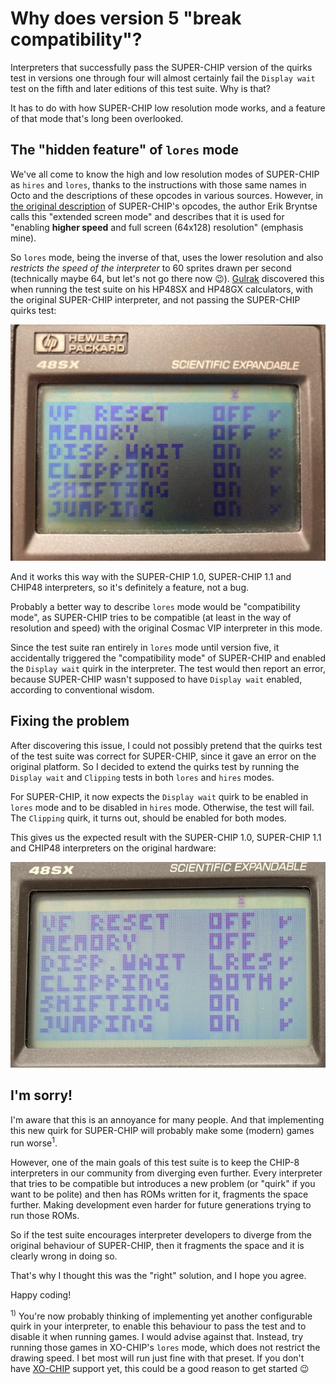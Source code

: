 # Why does version 5 "break compatibility"?

Interpreters that successfully pass the SUPER-CHIP version of the quirks test in
versions one through four will almost certainly fail the `Display wait` test on
the fifth and later editions of this test suite. Why is that?

It has to do with how SUPER-CHIP low resolution mode works, and a feature of
that mode that's long been overlooked.

## The "hidden feature" of `lores` mode

We've all come to know the high and low resolution modes of SUPER-CHIP as
`hires` and `lores`, thanks to the instructions with those same names in Octo
and the descriptions of these opcodes in various sources. However, in [the
original description](https://groups.google.com/g/comp.sys.handhelds/c/fPUzuAkDdVs?pli=1)
of SUPER-CHIP's opcodes, the author Erik Bryntse calls this "extended screen
mode" and describes that it is used for "enabling **higher speed** and full screen
(64x128) resolution" (emphasis mine).

So `lores` mode, being the inverse of that, uses the lower resolution and also
_restricts the speed of the interpreter_ to 60 sprites drawn per second
(technically maybe 64, but let's not go there now 😉).
[Gulrak](https://github.com/gulrak) discovered this when running the test suite
on his HP48SX and HP48GX calculators, with the original SUPER-CHIP interpreter,
and not passing the SUPER-CHIP quirks test:

![The test suite version 4 breaking on an HP48SX](./pictures/broken-on-hp48.jpg)

And it works this way with the SUPER-CHIP 1.0, SUPER-CHIP 1.1 and CHIP48
interpreters, so it's definitely a feature, not a bug.

Probably a better way to describe `lores` mode would be "compatibility mode", as
SUPER-CHIP tries to be compatible (at least in the way of resolution and speed)
with the original Cosmac VIP interpreter in this mode.

Since the test suite ran entirely in `lores` mode until version five, it
accidentally triggered the "compatibility mode" of SUPER-CHIP and enabled the
`Display wait` quirk in the interpreter. The test would then report an error,
because SUPER-CHIP wasn't supposed to have `Display wait` enabled, according
to conventional wisdom.

## Fixing the problem

After discovering this issue, I could not possibly pretend that the quirks test
of the test suite was correct for SUPER-CHIP, since it gave an error on the
original platform. So I decided to extend the quirks test by running the
`Display wait` and `Clipping` tests in both `lores` and `hires` modes.

For SUPER-CHIP, it now expects the `Display wait` quirk to be enabled in `lores`
mode and to be disabled in `hires` mode. Otherwise, the test will fail. The
`Clipping` quirk, it turns out, should be enabled for both modes.

This gives us the expected result with the SUPER-CHIP 1.0, SUPER-CHIP 1.1 and
CHIP48 interpreters on the original hardware:

![Test suite version 5 working on HP48SX](./pictures/HP48SX-quirks.JPG)

## I'm sorry!

I'm aware that this is an annoyance for many people. And that implementing this
new quirk for SUPER-CHIP will probably make some (modern) games run
worse<sup>1</sup>.

However, one of the main goals of this test suite is to keep the CHIP-8
interpreters in our community from diverging even further. Every interpreter
that tries to be compatible but introduces a new problem (or "quirk" if you want
to be polite) and then has ROMs written for it, fragments the space further.
Making development even harder for future generations trying to run those ROMs.

So if the test suite encourages interpreter developers to diverge from the
original behaviour of SUPER-CHIP, then it fragments the space and it is clearly
wrong in doing so.

That's why I thought this was the "right" solution, and I hope you agree.

Happy coding!


<sup>1)</sup> You're now probably thinking of implementing yet another
configurable quirk in your interpreter, to enable this behaviour to pass the
test and to disable it when running games. I would advise against that. Instead,
try running those games in XO-CHIP's `lores` mode, which does not restrict the
drawing speed. I bet most will run just fine with that preset. If you don't have
[XO-CHIP](http://johnearnest.github.io/Octo/docs/XO-ChipSpecification.html)
support yet, this could be a good reason to get started 😉

